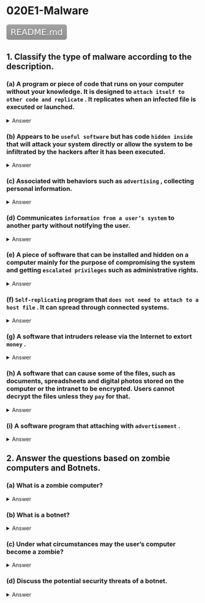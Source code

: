 # 020E1-Malware

[![](README.svg)](README.md)

## 1. Classify the type of malware according to the description.

### (a) A program or piece of code that runs on your computer without your knowledge. It is designed to `attach itself to other code and replicate` . It replicates when an infected file is executed or launched.

<details>
<summary>Answer</summary>
<p>
Computer virus
</p>
</details>  

### (b) Appears to be `useful software` but has code `hidden inside` that will attack your system directly or allow the system to be infiltrated by the hackers after it has been executed.

<details>
<summary>Answer</summary>
<p>
Trojan horse
</p>
</details>  

### (c) Associated with behaviors such as `advertising` , collecting personal information.

<details>
<summary>Answer</summary>
<p>
Adware
</p>
</details>  

### (d) Communicates `information from a user’s system` to another party without notifying the user.

<details>
<summary>Answer</summary>
<p>
Spyware
</p>
</details>  

### (e) A piece of software that can be installed and hidden on a computer mainly for the purpose of compromising the system and getting `escalated privileges` such as administrative rights.

<details>
<summary>Answer</summary>
<p>
Rootkit
</p>
</details>  

### (f) `Self-replicating` program that `does not need to attach to a host file` . It can spread through connected systems.

<details>
<summary>Answer</summary>
<p>
Computer worm
</p>
</details>  

### (g) A software that intruders release via the Internet to extort `money` .

<details>
<summary>Answer</summary>
<p>
Ransomware
</p>
</details>  

### (h) A software that can cause some of the files, such as documents, spreadsheets and digital photos stored on the computer or the intranet to be encrypted. Users cannot decrypt the files unless they `pay` for that.

<details>
<summary>Answer</summary>
<p>
Ransomware
</p>
</details>  

### (i) A software program that attaching with `advertisement` .

<details>
<summary>Answer</summary>
<p>
Adware
</p>
</details>  

## 2. Answer the questions based on zombie computers and Botnets.

### (a) What is a zombie computer?

<details>
<summary>Answer</summary>
<p>
Zombie computer (Zombie or Bot) is a computer connected to the Internet that has been compromised and controlled by an attacker without user’s consent.
<details>
<summary>Translate</summary>
<p>
殭屍計算機(或殭屍BOT)是連接, 而無需用戶的許可, 已受損和控制由攻擊者因特網的計算機。
</p>
</details>  
</p>
</details>  

### (b) What is a botnet?

<details>
<summary>Answer</summary>
<p>
Zombie network (Botnet) refers to a network of zombie computers under the remote control by an attacker. Attackers control their botnets through some command and control centres to perform illegal activities.
<details>
<summary>Translate</summary>
<p>
殭屍網絡(殭屍網絡)被攻擊者是指殭屍計算機的遠程控制下的網絡。攻擊者通過控制一些指揮控制中心殭屍網絡進行非法活動。
</p>
</details>  
</p>
</details>  

### (c) Under what circumstances may the user’s computer become a zombie?

<details>
<summary>Answer</summary>
<p>
If your computer is infected by malicious code such as Trojan Horse, the user’s computer may be controlled by an attacker and may become a zombie.
<details>
<summary>Translate</summary>
<p>
如果您的計算機被惡意代碼, 如木馬感染, 用戶的計算機可以被攻擊者控制, 並可能成為一個殭屍。
</p>
</details>  
</p>
</details>  

### (d) Discuss the potential security threats of a botnet.

<details>
<summary>Answer</summary>
<p>
An attacker usually controls the zombies in a botnet remotely and secretly to steal data from the zombies, and to perform malicious activities in the Internet including sending spam emails and attacking other computers and servers.

Attackers can control thousands of zombies in a botnet and perform massive attack to the same target at the same time, which can make the system hang and trigger a Denial of Service (DoS) attack.
<details>
<summary>Translate</summary>
<p>
攻擊者通常控制殭屍網絡遠程, 偷偷從殭屍竊取數據, 並在互聯網上, 包括發送垃圾郵件和攻擊其他計算機和服務器執行惡意活動的殭屍。

攻擊者可以控制成千上萬的殭屍的殭屍網絡, 並進行大規模的攻擊在同一時間同一個目標, 它可以使系統掛起, 引發拒絕服務(DoS)攻擊。
</p>
</details>  
</p>
</details>  
